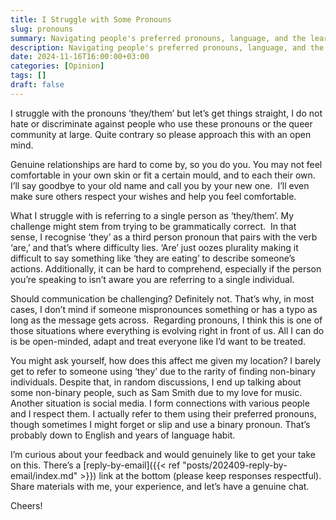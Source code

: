 ```yaml
---
title: I Struggle with Some Pronouns
slug: pronouns
summary: Navigating people's preferred pronouns, language, and the learning curve.
description: Navigating people's preferred pronouns, language, and the learning curve.
date: 2024-11-16T16:00:00+03:00
categories: [Opinion]
tags: []
draft: false 
---
```


I struggle with the pronouns ‘they/them’ but let’s get things straight, I do not hate or discriminate against people who use these pronouns or the queer community at large. 
Quite contrary so please approach this with an open mind. 

Genuine relationships are hard to come by, so you do you. 
You may not feel comfortable in your own skin or fit a certain mould, and to each their own. 
I’ll say goodbye to your old name and call you by your new one.  I’ll even make sure others respect your wishes and help you feel comfortable. 

What I struggle with is referring to a single person as ‘they/them’. 
My challenge might stem from trying to be grammatically correct.  In that sense, I recognise ‘they’ as a third person pronoun that pairs with the verb ‘are,’ and that’s where difficulty lies. 
‘Are’ just oozes plurality making it difficult to say something like ‘they are eating’ to describe someone’s actions. 
Additionally, it can be hard to comprehend, especially if the person you’re speaking to isn’t aware you are referring to a single individual.

Should communication be challenging?
Definitely not. 
That’s why, in most cases, I don’t mind if someone mispronounces something or has a typo as long as the message gets across.  Regarding pronouns, I think this is one of those situations where everything is evolving right in front of us. 
All I can do is be open-minded, adapt and treat everyone like I’d want to be treated. 

You might ask yourself, how does this affect me given my location?
I barely get to refer to someone using ‘they’ due to the rarity of finding non-binary individuals.
Despite that, in random discussions, I end up talking about some non-binary people, such as Sam Smith due to my love for music. 
Another situation is social media. 
I form connections with various people and I respect them. 
I actually refer to them using their preferred pronouns, though sometimes I might forget or slip and use a binary pronoun. 
That’s probably down to English and years of language habit. 

I’m curious about your feedback and would genuinely like to get your take on this. 
There’s a [reply-by-email]({{< ref "posts/202409-reply-by-email/index.md" >}}) link at the bottom (please keep responses respectful). 
Share materials with me, your experience, and let’s have a genuine chat. 

Cheers!
